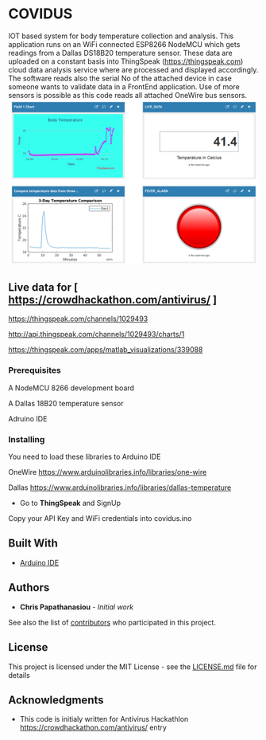 #  COVIDUS

  IOT based system for body temperature collection and analysis. This application runs on an WiFi connected ESP8266 NodeMCU which gets readings from a Dallas DS18B20 temperature sensor.  These data are uploaded on a constant basis into ThingSpeak (https://thingspeak.com) cloud data analysis service where are processed and displayed accordingly. The software reads also the serial No of the attached device in case someone wants to validate data in a FrontEnd application.  Use of more sensors is possible as this code reads all attached OneWire bus sensors.
  ![image1](Fever_alert.PNG)
## Live data for  [ https://crowdhackathon.com/antivirus/ ]
 https://thingspeak.com/channels/1029493
 
 http://api.thingspeak.com/channels/1029493/charts/1
 
 https://thingspeak.com/apps/matlab_visualizations/339088

 
### Prerequisites

A NodeMCU 8266 development board

A Dallas 18B20 temperature sensor 

Adruino IDE



### Installing



You need to load these libraries to Arduino IDE

OneWire https://www.arduinolibraries.info/libraries/one-wire

Dallas https://www.arduinolibraries.info/libraries/dallas-temperature


* Go to **ThingSpeak** and SignUp

Copy your API Key and WiFi credentials into covidus.ino





## Built With

* [Arduino IDE](https://www.arduino.cc/en/main/software) 

## Authors

* **Chris Papathanasiou** - *Initial work* 

See also the list of [contributors](https://github.com/crispSV/Biometrics/blob/master/contributors) who participated in this project.

## License

This project is licensed under the MIT License - see the [LICENSE.md](LICENSE.md) file for details

## Acknowledgments

* This code is initialy written for Antivirus Hackathlon https://crowdhackathon.com/antivirus/ entry


